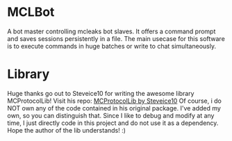 # MCLBot
A bot master controlling mcleaks bot slaves. It offers a command prompt and saves sessions persistently in a file. The main usecase for this software is to execute commands in huge batches or write to chat simultaneously.

# Library
Huge thanks go out to Steveice10 for writing the awesome library MCProtocolLib! Visit his repo: [MCProtocolLib by Steveice10](https://github.com/Steveice10/MCProtocolLib)
Of course, i do NOT own any of the code contained in his original package. I've added my own, so you can distinguish that. Since I like to debug and modify at any time, I just directly code in this project and do not use it as a dependency. Hope the author of the lib understands! :)
